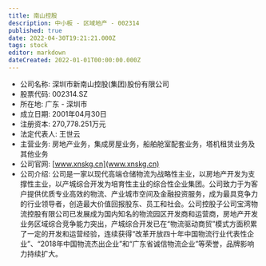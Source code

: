 ```yaml
---
title: 南山控股
description: 中小板 - 区域地产 - 002314
published: true
date: 2022-04-30T19:21:21.000Z
tags: stock
editor: markdown
dateCreated: 2022-01-01T00:00:00.000Z
---
```


- 公司名称: 深圳市新南山控股(集团)股份有限公司
- 股票代码: 002314.SZ
- 所在地: 广东 - 深圳市
- 成立日期: 2001年04月30日
- 注册资本: 270,778.251万元
- 法定代表人: 王世云
- 主营业务: 房地产业务，集成房屋业务，船舶舱室配套业务，塔机租赁业务及其他业务
- 公司官网: [www.xnskg.cn](www.xnskg.cn)
- 公司介绍: 公司是一家以现代高端仓储物流为战略性主业，以房地产开发为支撑性主业，以产城综合开发为培育性主业的综合性企业集团。公司致力于为客户提供优质专业高效的物流、产业城市空间及金融投资服务，成为最具竞争力的行业领导者，创造最大价值回报股东、员工和社会。公司控股子公司宝湾物流控股有限公司已发展成为国内知名的物流园区开发商和运营商，房地产开发业务区域综合竞争能力突出，产城综合开发已在“物流驱动商贸”模式方面积累了一定的开发和运营经验，连续获得“改革开放四十年中国物流行业代表性企业”、“2018年中国物流杰出企业”和“广东省诚信物流企业”等荣誉，品牌影响力持续扩大。


